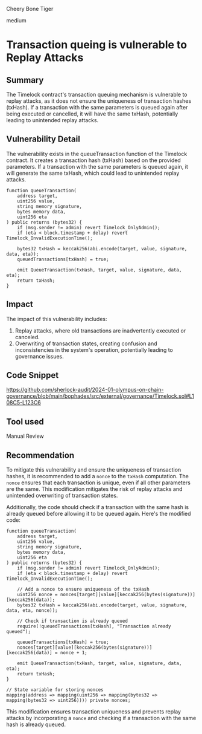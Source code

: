 Cheery Bone Tiger

medium

# Transaction queing is vulnerable to Replay Attacks

## Summary
The Timelock contract's transaction queuing mechanism is vulnerable to replay attacks, as it does not ensure the uniqueness of transaction hashes (txHash). If a transaction with the same parameters is queued again after being executed or cancelled, it will have the same txHash, potentially leading to unintended replay attacks.

## Vulnerability Detail
The vulnerability exists in the queueTransaction function of the Timelock contract. It creates a transaction hash (txHash) based on the provided parameters. If a transaction with the same parameters is queued again, it will generate the same txHash, which could lead to unintended replay attacks.

```solidity
function queueTransaction(
    address target,
    uint256 value,
    string memory signature,
    bytes memory data,
    uint256 eta
) public returns (bytes32) {
    if (msg.sender != admin) revert Timelock_OnlyAdmin();
    if (eta < block.timestamp + delay) revert Timelock_InvalidExecutionTime();

    bytes32 txHash = keccak256(abi.encode(target, value, signature, data, eta));
    queuedTransactions[txHash] = true;

    emit QueueTransaction(txHash, target, value, signature, data, eta);
    return txHash;
}
```


## Impact
The impact of this vulnerability includes:
1. Replay attacks, where old transactions are inadvertently executed or canceled.
2. Overwriting of transaction states, creating confusion and inconsistencies in the system's operation, potentially leading to governance issues.

## Code Snippet
https://github.com/sherlock-audit/2024-01-olympus-on-chain-governance/blob/main/bophades/src/external/governance/Timelock.sol#L108C5-L123C6

## Tool used
Manual Review

## Recommendation
To mitigate this vulnerability and ensure the uniqueness of transaction hashes, it is recommended to add a `nonce` to the `txHash` computation. The `nonce` ensures that each transaction is unique, even if all other parameters are the same. This modification mitigates the risk of replay attacks and unintended overwriting of transaction states.

Additionally, the code should check if a transaction with the same hash is already queued before allowing it to be queued again. Here's the modified code:

```solidity
function queueTransaction(
    address target,
    uint256 value,
    string memory signature,
    bytes memory data,
    uint256 eta
) public returns (bytes32) {
    if (msg.sender != admin) revert Timelock_OnlyAdmin();
    if (eta < block.timestamp + delay) revert Timelock_InvalidExecutionTime();

    // Add a nonce to ensure uniqueness of the txHash
    uint256 nonce = nonces[target][value][keccak256(bytes(signature))][keccak256(data)];
    bytes32 txHash = keccak256(abi.encode(target, value, signature, data, eta, nonce));

    // Check if transaction is already queued
    require(!queuedTransactions[txHash], "Transaction already queued");

    queuedTransactions[txHash] = true;
    nonces[target][value][keccak256(bytes(signature))][keccak256(data)] = nonce + 1;

    emit QueueTransaction(txHash, target, value, signature, data, eta);
    return txHash;
}

// State variable for storing nonces
mapping(address => mapping(uint256 => mapping(bytes32 => mapping(bytes32 => uint256)))) private nonces;
```

This modification ensures transaction uniqueness and prevents replay attacks by incorporating a `nonce` and checking if a transaction with the same hash is already queued.